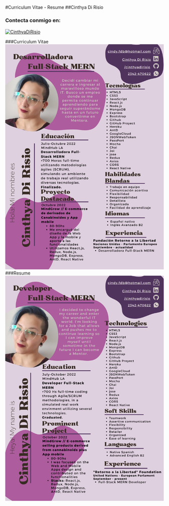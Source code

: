 #Curriculum Vitae - Resume
##Cinthya Di Risio
<h3 align="left">Contecta conmigo en:</h3>
<p align="left">
<a href="https://www.linkedin.com/in/cinthya-dirisio" target="blank"><img align="center" src="https://raw.githubusercontent.com/rahuldkjain/github-profile-readme-generator/master/src/images/icons/Social/linked-in-alt.svg" alt="CinthyaDiRisio" height="30" width="40" Target="_blank" /></a>
</p>
###Curriculum Vitae
<img  src='./Español.png' with='100%'/>
###Resume
<img  src='./English.png' with='100%'/>
